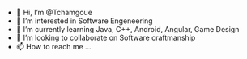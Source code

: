 - 👋 Hi, I’m @Tchamgoue
- 👀 I’m interested in Software Engeneering
- 🌱 I’m currently learning Java, C++, Android, Angular, Game Design
- 💞️ I’m looking to collaborate on Software craftmanship
- 📫 How to reach me ...

<!---
Tchamgoue/Tchamgoue is a ✨ special ✨ repository because its `README.md` (this file) appears on your GitHub profile.
You can click the Preview link to take a look at your changes.
--->
